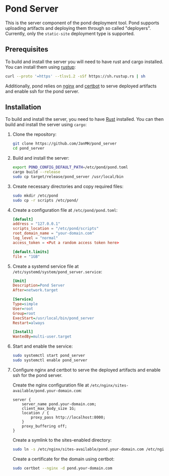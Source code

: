 # Pond Server

This is the server component of the pond deployment tool. Pond supports uploading artifacts and deploying them through so called "deployers". Currently, only the `static-site` deployment type is supported.

## Prerequisites

To build and install the server you will need to have rust and cargo installed. You can install them using [rustup](https://rustup.rs):

```sh
curl --proto '=https' --tlsv1.2 -sSf https://sh.rustup.rs | sh
```

Additionally, pond relies on [nginx](https://nginx.org/) and [certbot](https://certbot.eff.org/) to serve deployed artifacts and enable ssh for the pond server.

## Installation

To build and install the server, you need to have [Rust](https://www.rust-lang.org/tools/install) installed. You can then build and install the server using `cargo`:

1. Clone the repository:

    ```sh
    git clone https://github.com/JanMH/pond_server
    cd pond_server
    ```

2. Build and install the server:
    ```sh
    export POND_CONFIG_DEFAULT_PATH=/etc/pond/pond.toml
    cargo build --release
    sudo cp target/release/pond_server /usr/local/bin
    ```
3. Create necessary directories and copy required files:

    ```sh
    sudo mkdir /etc/pond
    sudo cp -r scripts /etc/pond/
    ```

4. Create a configuration file at `/etc/pond/pond.toml`:

    ```toml
    [default]
    address = "127.0.0.1"
    scripts_location = "/etc/pond/scripts"
    root_domain_name = "your-domain.com"
    log_level = "normal"
    access_token = <Put a random access token here>
    
    [default.limits]
    file = "1GB"
    ```

5. Create a systemd service file at `/etc/systemd/system/pond_server.service`:

    ```ini
    [Unit]
    Description=Pond Server
    After=network.target

    [Service]
    Type=simple
    User=root
    Group=root
    ExecStart=/usr/local/bin/pond_server
    Restart=always

    [Install]
    WantedBy=multi-user.target
    ```
6. Start and enable the service:

    ```sh
    sudo systemctl start pond_server
    sudo systemctl enable pond_server
    ```
7. Configure nginx and certbot to serve the deployed artifacts and enable ssh for the pond server.

   Create the nginx configuration file at `/etc/nginx/sites-available/pond.your-domain.com`:
    
    ```nginx
    server {
        server_name pond.your-domain.com;
        client_max_body_size 1G;
        location / {
            proxy_pass http://localhost:8000;
        }
        proxy_buffering off;
    }
    ```
    Create a symlink to the sites-enabled directory:

    ```sh
    sudo ln -s /etc/nginx/sites-available/pond.your-domain.com /etc/nginx/sites-enabled/
    ```
    Create a certificate for the domain using certbot:

    ```sh
    sudo certbot --nginx -d pond.your-domain.com
    ```